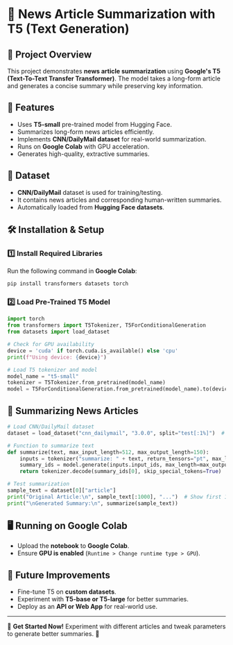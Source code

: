 # 📰 News Article Summarization with T5 (Text Generation)

## 📌 Project Overview
This project demonstrates **news article summarization** using **Google's T5 (Text-To-Text Transfer Transformer)**. The model takes a long-form article and generates a concise summary while preserving key information.

## 🚀 Features
- Uses **T5-small** pre-trained model from Hugging Face.
- Summarizes long-form news articles efficiently.
- Implements **CNN/DailyMail dataset** for real-world summarization.
- Runs on **Google Colab** with GPU acceleration.
- Generates high-quality, extractive summaries.

## 📂 Dataset
- **CNN/DailyMail** dataset is used for training/testing.
- It contains news articles and corresponding human-written summaries.
- Automatically loaded from **Hugging Face datasets**.

## 🛠️ Installation & Setup
### 1️⃣ Install Required Libraries
Run the following command in **Google Colab**:
```bash
pip install transformers datasets torch
```

### 2️⃣ Load Pre-Trained T5 Model
```python
import torch
from transformers import T5Tokenizer, T5ForConditionalGeneration
from datasets import load_dataset

# Check for GPU availability
device = 'cuda' if torch.cuda.is_available() else 'cpu'
print(f"Using device: {device}")

# Load T5 tokenizer and model
model_name = "t5-small"
tokenizer = T5Tokenizer.from_pretrained(model_name)
model = T5ForConditionalGeneration.from_pretrained(model_name).to(device)
```

## 📜 Summarizing News Articles
```python
# Load CNN/DailyMail dataset
dataset = load_dataset("cnn_dailymail", "3.0.0", split="test[:1%]")  # Small subset

# Function to summarize text
def summarize(text, max_input_length=512, max_output_length=150):
    inputs = tokenizer("summarize: " + text, return_tensors="pt", max_length=max_input_length, truncation=True).to(device)
    summary_ids = model.generate(inputs.input_ids, max_length=max_output_length, num_beams=4, early_stopping=True)
    return tokenizer.decode(summary_ids[0], skip_special_tokens=True)

# Test summarization
sample_text = dataset[0]["article"]
print("Original Article:\n", sample_text[:1000], "...")  # Show first 1000 chars
print("\nGenerated Summary:\n", summarize(sample_text))
```

## 🖥️ Running on Google Colab
- Upload the **notebook** to **Google Colab**.
- Ensure **GPU is enabled** (`Runtime > Change runtime type > GPU`).

## 🔮 Future Improvements
- Fine-tune T5 on **custom datasets**.
- Experiment with **T5-base or T5-large** for better summaries.
- Deploy as an **API or Web App** for real-world use.

---
🚀 **Get Started Now!** Experiment with different articles and tweak parameters to generate better summaries. 🎯

